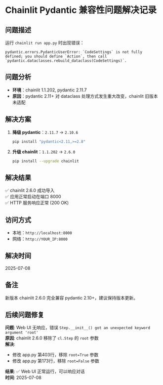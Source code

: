 # Chainlit Pydantic 兼容性问题解决记录

## 问题描述
运行 `chainlit run app.py` 时出现错误：
```
pydantic.errors.PydanticUserError: `CodeSettings` is not fully defined; you should define `Action`, then call `pydantic.dataclasses.rebuild_dataclass(CodeSettings)`.
```

## 问题分析
- **环境**：chainlit 1.1.202, pydantic 2.11.7
- **原因**：pydantic 2.11+ 对 dataclass 处理方式发生重大改变，chainlit 旧版本未适配

## 解决方案
1. **降级 pydantic**：`2.11.7` → `2.10.6`
   ```bash
   pip install "pydantic<2.11,>=2.8"
   ```

2. **升级 chainlit**：`1.1.202` → `2.6.0`
   ```bash
   pip install --upgrade chainlit
   ```

## 解决结果
✅ chainlit 2.6.0 成功导入  
✅ 应用正常启动在端口 8000  
✅ HTTP 服务响应正常 (200 OK)

## 访问方式
- 本地：`http://localhost:8000`
- 网络：`http://YOUR_IP:8000`

## 解决时间
2025-07-08

## 备注
新版本 chainlit 2.6.0 完全兼容 pydantic 2.10+，建议保持版本更新。

## 后续问题修复
**问题**: Web UI 无响应，错误 `Step.__init__() got an unexpected keyword argument 'root'`  
**原因**: chainlit 2.6.0 移除了 `cl.Step` 的 `root` 参数  
**解决**: 
- 修改 app.py 第403行，移除 `root=True` 参数
- 修改 app.py 第173行，移除 `root=False` 参数

**结果**: ✅ Web UI 正常运行，可以响应对话  
**时间**: 2025-07-08 